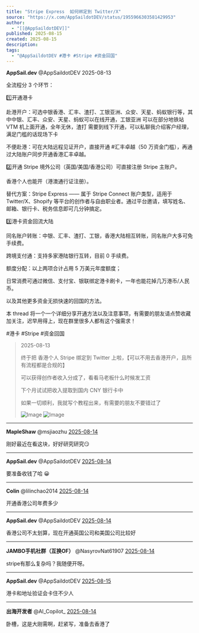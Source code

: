 ```yaml
---
title: "Stripe Express  如何绑定到 Twitter/X"
source: "https://x.com/AppSaildotDEV/status/1955966303581429953"
author:
  - "[[@AppSaildotDEV]]"
published: 2025-08-15
created: 2025-08-15
description:
tags:
  - "@AppSaildotDEV #港卡 #Stripe #资金回国"
---
```

**AppSail.dev** @AppSaildotDEV 2025-08-13

全流程分 3 个环节：

1️⃣开通港卡

赴港开户：可选中银香港、汇丰、渣打、工银亚洲、众安、天星、蚂蚁银行等，其中中银、汇丰、众安、天星、蚂蚁可以在线开通，工银亚洲 可以在部分地铁站 VTM 机上面开通，全年无休，渣打 需要到线下开通，可以私聊我介绍客户经理，满足门槛的话现场下卡

不便赴港：可在大陆远程见证开户，直接开通 #汇丰卓越（50 万资金门槛），再通过大陆账户同步开通香港汇丰卓越。

2️⃣开通 Stripe 境外公司（英国/美国/香港公司）可直接注册 Stripe 主账户。

香港个人也能开（港澳通行证注册）。

替代方案：Stripe Express —— 属于 Stripe Connect 账户类型，适用于 Twitter/X、Shopify 等平台的创作者与自由职业者。通过平台邀请，填写姓名、邮箱、银行卡、税务信息即可几分钟搞定。

3️⃣港卡资金回流大陆

同名账户转账：中银、汇丰、渣打、工银，香港大陆相互转账，同名账户大多可免手续费。

跨境支付通：支持多家港陆银行互转，目前 0 手续费。

额度分配：以上两项合计占用 5 万美元年度额度；

日常消费可通过微信、支付宝、银联绑定港卡刷卡，一年也能花掉几万港币/人民币。

以及其他更多资金无损快速的回国的方法。

本 thread 将一个一个详细分享开通方法以及注意事项，有需要的朋友请点赞收藏加关注，迟早用得上，现在群里很多人都有这个强需求！

#港卡 #Stripe #资金回国

> 2025-08-13
> 
> 终于把 香港个人 Stripe 绑定到 Twitter 上啦，【可以不用去香港开户，且所有流程都是合规的】
> 
> 可以获得创作者收入分成了，看看马老板什么时候发工资
> 
> 下个月试试把收入提取到国内 CNY 银行卡中
> 
> 如果一切顺利，我就写个教程出来，有需要的朋友不要错过了
> 
> ![Image](https://pbs.twimg.com/media/GyOVtFCaoAA5f91?format=jpg&name=large) ![Image](https://pbs.twimg.com/media/GyOVuuQagAE7wsJ?format=jpg&name=large)

---

**MapleShaw** @msjiaozhu [2025-08-14](https://x.com/msjiaozhu/status/1956016067366805955)

刚好最近在看这块，好好研究研究😏

---

**AppSail.dev** @AppSaildotDEV [2025-08-14](https://x.com/AppSaildotDEV/status/1956016851160588344)

要准备收钱了哈 😀

---

**Colin** @lilinchao2014 [2025-08-14](https://x.com/lilinchao2014/status/1956006975868645395)

开通香港公司年费多少

---

**AppSail.dev** @AppSaildotDEV [2025-08-14](https://x.com/AppSaildotDEV/status/1956007293474034027)

香港公司不太划算，现在开通英国公司和美国公司比较好

---

**JAMBO手机社群（互换OF）** @NasyrovNat61907 [2025-08-14](https://x.com/NasyrovNat61907/status/1956047202037448823)

stripe有那么复杂吗？我随便开呀。

---

**AppSail.dev** @AppSaildotDEV [2025-08-15](https://x.com/AppSaildotDEV/status/1956157801442763222)

港卡和地址验证会卡住不少人

---

**出海开发者** @AI\_Copilot\_ [2025-08-14](https://x.com/AI_Copilot_/status/1955967308549251301)

卧槽，这是大刚需啊，赶紧写，准备去香港了